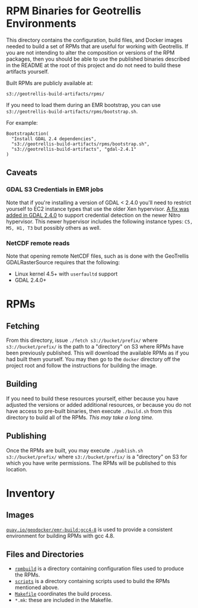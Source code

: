 # RPM Binaries for Geotrellis Environments

This directory contains the configuration, build files, and Docker images
needed to build a set of RPMs that are useful for working with Geotrellis. If
you are not intending to alter the composition or versions of the RPM
packages, then you should be able to use the published binaries described in
the README at the root of this project and do not need to build these
artifacts yourself.

Built RPMs are publicly available at:

```
s3://geotrellis-build-artifacts/rpms/
```

If you need to load them during an EMR bootstrap, you can use `s3://geotrellis-build-artifacts/rpms/bootstrap.sh`.

For example:

```
BootstrapAction(
  "Install GDAL 2.4 dependencies",
  "s3://geotrellis-build-artifacts/rpms/bootstrap.sh",
  "s3://geotrellis-build-artifacts", "gdal-2.4.1"
)
```

## Caveats

### GDAL S3 Credentials in EMR jobs

Note that if you're installing a version of GDAL < 2.4.0 you'll need to restrict yourself to EC2 instance types that use the older Xen hypervisor. [A fix was added in GDAL 2.4.0](https://github.com/OSGeo/gdal/commit/9df23a3f09e5171e0051748c3de40151671cfea8#diff-6fe1009dc8083259494caa7923e28a22) to support credential detection on the newer Nitro hypervisor. This newer hypervisor includes the following instance types: `C5, M5, H1, T3` but possibly others as well.

### NetCDF remote reads

Note that opening remote NetCDF files, such as is done with the GeoTrellis GDALRasterSource requires that the following:

- Linux kernel 4.5+ with `userfaultd` support
- GDAL 2.4.0+

# RPMs

## Fetching

From this directory, issue `./fetch s3://bucket/prefix/` where
`s3://bucket/prefix/` is the path to a "directory" on S3 where RPMs have been
previously published. This will download the available RPMs as if you had
built them yourself. You may then go to the `docker` directory off the
project root and follow the instructions for building the image.

## Building

If you need to build these resources yourself, either because you have
adjusted the versions or added additional resources, or because you do not
have access to pre-built binaries, then execute `./build.sh` from this
directory to build all of the RPMs. _This may take a long time._

## Publishing

Once the RPMs are built, you may execute `./publish.sh s3://bucket/prefix/`
where `s3://bucket/prefix/` is a "directory" on S3 for which you have write
permissions. The RPMs will be published to this location.

# Inventory

## Images

[`quay.io/geodocker/emr-build:gcc4-8`](Dockerfile.gcc4) is used to provide a
consistent environment for building RPMs with gcc 4.8.

## Files and Directories

- [`rpmbuild`](rpmbuild) is a directory containing configuration files used to produce the RPMs.
- [`scripts`](scripts) is a directory containing scripts used to build the RPMs mentioned above.
- [`Makefile`](Makefile) coordinates the build process.
- `*.mk`: these are included in the Makefile.
